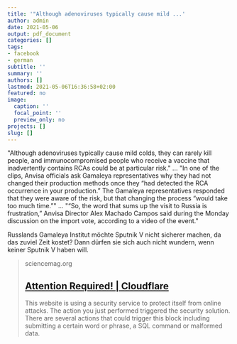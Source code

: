 ```yaml
---
title: '"Although adenoviruses typically cause mild ...'
author: admin
date: 2021-05-06
output: pdf_document
categories: []
tags:
- facebook
- german
subtitle: ''
summary: ''
authors: []
lastmod: 2021-05-06T16:36:58+02:00
featured: no
image:
  caption: ''
  focal_point: ''
  preview_only: no
projects: []
slug: []
---
```

"Although adenoviruses typically cause mild colds, they can rarely kill people, and immunocompromised people who receive a vaccine that inadvertently contains RCAs could be at particular risk."
...
"In one of the clips, Anvisa officials ask Gamaleya representatives why they had not changed their production methods once they “had detected the RCA occurrence in your production.” The Gamaleya representatives responded that they were aware of the risk, but that changing the process “would take too much time.”"
...
"“So, the word that sums up the visit to Russia is frustration,” Anvisa Director Alex Machado Campos said during the Monday discussion on the import vote, according to a video of the event."

Russlands Gamaleya Institut möchte Sputnik V nicht sicherer machen, da das zuviel Zeit kostet? Dann dürfen sie sich auch nicht wundern, wenn keiner Sputnik V haben will.
> sciencemag.org
> ## [Attention Required! | Cloudflare](https://www.sciencemag.org/news/2021/04/russias-covid-19-vaccine-safe-brazils-veto-sputnik-v-sparks-lawsuit-threat-and)
>
>This website is using a security service to protect itself from online attacks. The action you just performed triggered the security solution. There are several actions that could trigger this block including submitting a certain word or phrase, a SQL command or malformed data.

